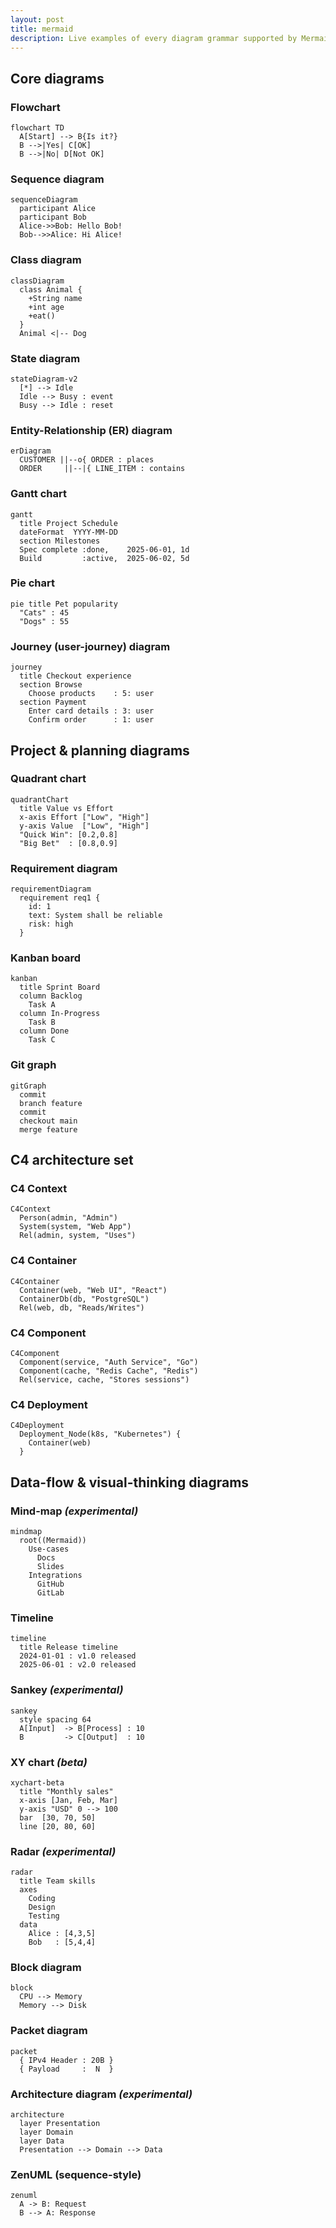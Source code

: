 ```yaml
---
layout: post
title: mermaid
description: Live examples of every diagram grammar supported by Mermaid v11
---
```


## Core diagrams

### Flowchart
```mermaid
flowchart TD
  A[Start] --> B{Is it?}
  B -->|Yes| C[OK]
  B -->|No| D[Not OK]
```

### Sequence diagram

```mermaid
sequenceDiagram
  participant Alice
  participant Bob
  Alice->>Bob: Hello Bob!
  Bob-->>Alice: Hi Alice!
```

### Class diagram

```mermaid
classDiagram
  class Animal {
    +String name
    +int age
    +eat()
  }
  Animal <|-- Dog
```

### State diagram

```mermaid
stateDiagram-v2
  [*] --> Idle
  Idle --> Busy : event
  Busy --> Idle : reset
```

### Entity-Relationship (ER) diagram

```mermaid
erDiagram
  CUSTOMER ||--o{ ORDER : places
  ORDER     ||--|{ LINE_ITEM : contains
```

### Gantt chart

```mermaid
gantt
  title Project Schedule
  dateFormat  YYYY-MM-DD
  section Milestones
  Spec complete :done,    2025-06-01, 1d
  Build         :active,  2025-06-02, 5d
```

### Pie chart

```mermaid
pie title Pet popularity
  "Cats" : 45
  "Dogs" : 55
```

### Journey (user-journey) diagram

```mermaid
journey
  title Checkout experience
  section Browse
    Choose products    : 5: user
  section Payment
    Enter card details : 3: user
    Confirm order      : 1: user
```

## Project & planning diagrams

### Quadrant chart

```mermaid
quadrantChart
  title Value vs Effort
  x-axis Effort ["Low", "High"]
  y-axis Value  ["Low", "High"]
  "Quick Win": [0.2,0.8]
  "Big Bet"  : [0.8,0.9]
```

### Requirement diagram

```mermaid
requirementDiagram
  requirement req1 {
    id: 1
    text: System shall be reliable
    risk: high
  }
```

### Kanban board

```mermaid
kanban
  title Sprint Board
  column Backlog
    Task A
  column In-Progress
    Task B
  column Done
    Task C
```

### Git graph

```mermaid
gitGraph
  commit
  branch feature
  commit
  checkout main
  merge feature
```

## C4 architecture set

### C4 Context

```mermaid
C4Context
  Person(admin, "Admin")
  System(system, "Web App")
  Rel(admin, system, "Uses")
```

### C4 Container

```mermaid
C4Container
  Container(web, "Web UI", "React")
  ContainerDb(db, "PostgreSQL")
  Rel(web, db, "Reads/Writes")
```

### C4 Component

```mermaid
C4Component
  Component(service, "Auth Service", "Go")
  Component(cache, "Redis Cache", "Redis")
  Rel(service, cache, "Stores sessions")
```

### C4 Deployment

```mermaid
C4Deployment
  Deployment_Node(k8s, "Kubernetes") {
    Container(web)
  }
```

## Data-flow & visual-thinking diagrams

### Mind-map *(experimental)*

```mermaid
mindmap
  root((Mermaid))
    Use-cases
      Docs
      Slides
    Integrations
      GitHub
      GitLab
```

### Timeline

```mermaid
timeline
  title Release timeline
  2024-01-01 : v1.0 released
  2025-06-01 : v2.0 released
```

### Sankey *(experimental)*

```mermaid
sankey
  style spacing 64
  A[Input]  -> B[Process] : 10
  B         -> C[Output]  : 10
```

### XY chart *(beta)*

```mermaid
xychart-beta
  title "Monthly sales"
  x-axis [Jan, Feb, Mar]
  y-axis "USD" 0 --> 100
  bar  [30, 70, 50]
  line [20, 80, 60]
```

### Radar *(experimental)*

```mermaid
radar
  title Team skills
  axes
    Coding
    Design
    Testing
  data
    Alice : [4,3,5]
    Bob   : [5,4,4]
```

### Block diagram

```mermaid
block
  CPU --> Memory
  Memory --> Disk
```

### Packet diagram

```mermaid
packet
  { IPv4 Header : 20B }
  { Payload     :  N  }
```

### Architecture diagram *(experimental)*

```mermaid
architecture
  layer Presentation
  layer Domain
  layer Data
  Presentation --> Domain --> Data
```

### ZenUML (sequence-style)

```mermaid
zenuml
  A -> B: Request
  B --> A: Response
```

